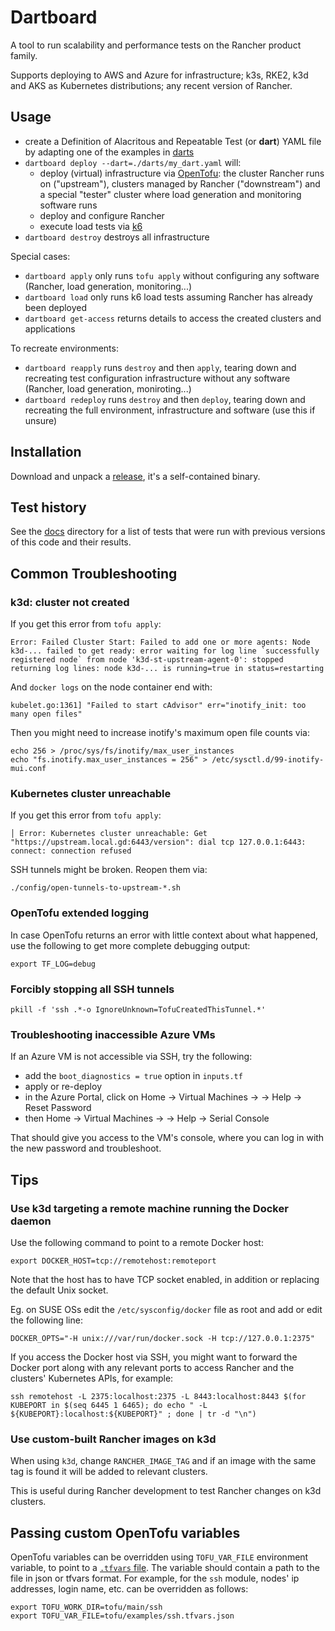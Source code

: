 # Dartboard

A tool to run scalability and performance tests on the Rancher product family.

Supports deploying to AWS and Azure for infrastructure; k3s, RKE2, k3d and AKS as Kubernetes distributions; any recent version of Rancher.

## Usage

 - create a Definition of Alacritous and Repeatable Test (or **dart**) YAML file by adapting one of the examples in [darts](./darts)
 - `dartboard deploy --dart=./darts/my_dart.yaml` will:
   - deploy (virtual) infrastructure via [OpenTofu](https://opentofu.org/): the cluster Rancher runs on ("upstream"), clusters managed by Rancher ("downstream") and a special "tester" cluster where load generation and monitoring software runs
   - deploy and configure Rancher
   - execute load tests via [k6](https://k6.io/)
 - `dartboard destroy` destroys all infrastructure

Special cases:
 - `dartboard apply` only runs `tofu apply` without configuring any software (Rancher, load generation, monitoring...)
 - `dartboard load` only runs k6 load tests assuming Rancher has already been deployed
 - `dartboard get-access` returns details to access the created clusters and applications

To recreate environments:
 - `dartboard reapply` runs `destroy` and then `apply`, tearing down and recreating test configuration infrastructure without any software (Rancher, load generation, moniroting...)
 - `dartboard redeploy` runs `destroy` and then `deploy`, tearing down and recreating the full environment, infrastructure and software (use this if unsure)

## Installation

Download and unpack a [release](https://github.com/rancher/dartboard/releases/), it's a self-contained binary.

## Test history

See the [docs](docs) directory for a list of tests that were run with previous versions of this code and their results.

## Common Troubleshooting

### k3d: cluster not created

If you get this error from `tofu apply`:
```
Error: Failed Cluster Start: Failed to add one or more agents: Node k3d-... failed to get ready: error waiting for log line `successfully registered node` from node 'k3d-st-upstream-agent-0': stopped returning log lines: node k3d-... is running=true in status=restarting
```

And `docker logs` on the node container end with:
```
kubelet.go:1361] "Failed to start cAdvisor" err="inotify_init: too many open files"
```

Then you might need to increase inotify's maximum open file counts via:
```
echo 256 > /proc/sys/fs/inotify/max_user_instances
echo "fs.inotify.max_user_instances = 256" > /etc/sysctl.d/99-inotify-mui.conf
```

### Kubernetes cluster unreachable

If you get this error from `tofu apply`:
```
│ Error: Kubernetes cluster unreachable: Get "https://upstream.local.gd:6443/version": dial tcp 127.0.0.1:6443: connect: connection refused
```

SSH tunnels might be broken. Reopen them via:
```shell
./config/open-tunnels-to-upstream-*.sh
```

### OpenTofu extended logging

In case OpenTofu returns an error with little context about what happened, use the following to get more complete debugging output:
```shell
export TF_LOG=debug
```

### Forcibly stopping all SSH tunnels

```shell
pkill -f 'ssh .*-o IgnoreUnknown=TofuCreatedThisTunnel.*'
```

### Troubleshooting inaccessible Azure VMs

If an Azure VM is not accessible via SSH, try the following:
- add the `boot_diagnostics = true` option in `inputs.tf`
- apply or re-deploy
- in the Azure Portal, click on Home -> Virtual Machines -> <name> -> Help -> Reset Password 
- then Home -> Virtual Machines -> <name> -> Help -> Serial Console

That should give you access to the VM's console, where you can log in with the new password and troubleshoot.

## Tips

### Use k3d targeting a remote machine running the Docker daemon

Use the following command to point to a remote Docker host:
```shell
export DOCKER_HOST=tcp://remotehost:remoteport
```

Note that the host has to have TCP socket enabled, in addition or replacing the default Unix socket.

Eg. on SUSE OSs edit the `/etc/sysconfig/docker` file as root and add or edit the following line:
```
DOCKER_OPTS="-H unix:///var/run/docker.sock -H tcp://127.0.0.1:2375"
```

If you access the Docker host via SSH, you might want to forward the Docker port along with any relevant ports to access Rancher and the clusters' Kubernetes APIs, for example:

```shell
ssh remotehost -L 2375:localhost:2375 -L 8443:localhost:8443 $(for KUBEPORT in $(seq 6445 1 6465); do echo " -L ${KUBEPORT}:localhost:${KUBEPORT}" ; done | tr -d "\n")
```

### Use custom-built Rancher images on k3d

When using `k3d`, change `RANCHER_IMAGE_TAG` and if an image with the same tag is found it will be added to relevant clusters.

This is useful during Rancher development to test Rancher changes on k3d clusters.

## Passing custom OpenTofu variables

OpenTofu variables can be overridden using `TOFU_VAR_FILE` environment variable, to point to a [`.tfvars` file](https://developer.hashicorp.com/tofu/language/values/variables#variable-definitions-tfvars-files). The variable should contain a path to the file in json or tfvars format.
For example, for the `ssh` module, nodes' ip addresses, login name, etc. can be overridden as follows:

```shell
export TOFU_WORK_DIR=tofu/main/ssh
export TOFU_VAR_FILE=tofu/examples/ssh.tfvars.json
```
